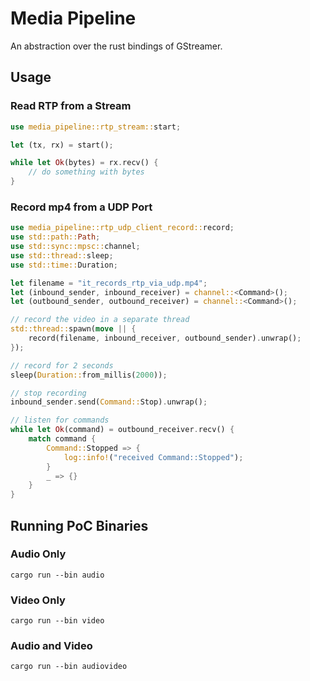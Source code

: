 # Media Pipeline

An abstraction over the rust bindings of GStreamer.

## Usage

### Read RTP from a Stream

```rust
use media_pipeline::rtp_stream::start;

let (tx, rx) = start();

while let Ok(bytes) = rx.recv() {
    // do something with bytes
}
```

### Record mp4 from a UDP Port

```rust
use media_pipeline::rtp_udp_client_record::record;
use std::path::Path;
use std::sync::mpsc::channel;
use std::thread::sleep;
use std::time::Duration;

let filename = "it_records_rtp_via_udp.mp4";
let (inbound_sender, inbound_receiver) = channel::<Command>();
let (outbound_sender, outbound_receiver) = channel::<Command>();

// record the video in a separate thread
std::thread::spawn(move || {
    record(filename, inbound_receiver, outbound_sender).unwrap();
});

// record for 2 seconds
sleep(Duration::from_millis(2000));

// stop recording
inbound_sender.send(Command::Stop).unwrap();

// listen for commands
while let Ok(command) = outbound_receiver.recv() {
    match command {
        Command::Stopped => {
            log::info!("received Command::Stopped");
        }
        _ => {}
    }
}
```

## Running PoC Binaries

### Audio Only

```shell
cargo run --bin audio
```

### Video Only

```shell
cargo run --bin video
```

### Audio and Video

```shell
cargo run --bin audiovideo
```